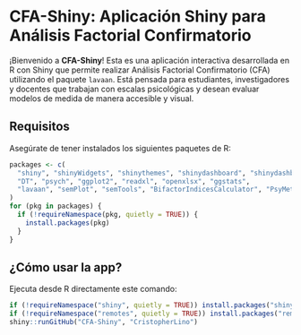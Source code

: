# CFA-Shiny: Aplicación Shiny para Análisis Factorial Confirmatorio
¡Bienvenido a **CFA-Shiny**! Esta es una aplicación interactiva desarrollada en R con Shiny que permite realizar Análisis Factorial Confirmatorio (CFA) utilizando el paquete `lavaan`. Está pensada para estudiantes, investigadores y docentes que trabajan con escalas psicológicas y desean evaluar modelos de medida de manera accesible y visual.

## Requisitos
Asegúrate de tener instalados los siguientes paquetes de R:

```r
packages <- c(
  "shiny", "shinyWidgets", "shinythemes", "shinydashboard", "shinydashboardPlus",
  "DT", "psych", "ggplot2", "readxl", "openxlsx", "ggstats", 
  "lavaan", "semPlot", "semTools", "BifactorIndicesCalculator", "PsyMetricTools"
)
for (pkg in packages) {
  if (!requireNamespace(pkg, quietly = TRUE)) {
    install.packages(pkg)
  }
}
```
## ¿Cómo usar la app?
Ejecuta desde R directamente este comando:
```r
if (!requireNamespace("shiny", quietly = TRUE)) install.packages("shiny")
if (!requireNamespace("remotes", quietly = TRUE)) install.packages("remotes")
shiny::runGitHub("CFA-Shiny", "CristopherLino")
```
